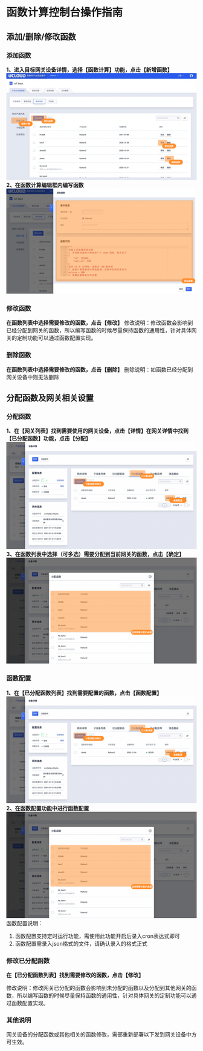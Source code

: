 # 函数计算控制台操作指南

## 添加/删除/修改函数

### 添加函数
**1、进入目标网关设备详情，选择【函数计算】功能，点击【新增函数】**
![添加函数](../../../images/函数计算-4.png)
**2、在函数计算编辑框内编写函数**
![添加函数](../../../images/函数计算-5.png)

### 修改函数
**在函数列表中选择需要修改的函数，点击【修改】**
修改说明：修改函数会影响到已经分配到网关的函数，所以编写函数的时候尽量保持函数的通用性，针对具体网关的定制功能可以通过函数配置实现。

### 删除函数
**在函数列表中选择需要修改的函数，点击【删除】**
删除说明：如函数已经分配到网关设备中则无法删除


## 分配函数及网关相关设置

### 分配函数
**1、在【网关列表】找到需要使用的网关设备，点击【详情】在网关详情中找到【已分配函数】功能，点击【分配】**
![分配函数](../../../images/函数计算-1.png)
**3、在函数列表中选择（可多选）需要分配到当前网关的函数，点击【确定】**
![分配函数](../../../images/函数计算-7.png)

### 函数配置
**1、在【已分配函数列表】找到需要配置的函数，点击【函数配置】**
![分配函数](../../../images/函数计算-1.png)
**2、在函数配置功能中进行函数配置**
![分配函数](../../../images/函数计算-7.png)
函数配置说明：

1. 函数配置支持定时运行功能，需使用此功能开启后录入cron表达式即可
2. 函数配置需录入json格式的文件，请确认录入的格式正式

### 修改已分配函数
**在【已分配函数列表】找到需要修改的函数，点击【修改】**

修改说明：修改网关已分配的函数会影响到未分配的函数以及分配到其他网关的函数，所以编写函数的时候尽量保持函数的通用性，针对具体网关的定制功能可以通过函数配置实现。

### 其他说明
网关设备的分配函数或其他相关的函数修改，需部重新部署以下发到网关设备中方可生效。



